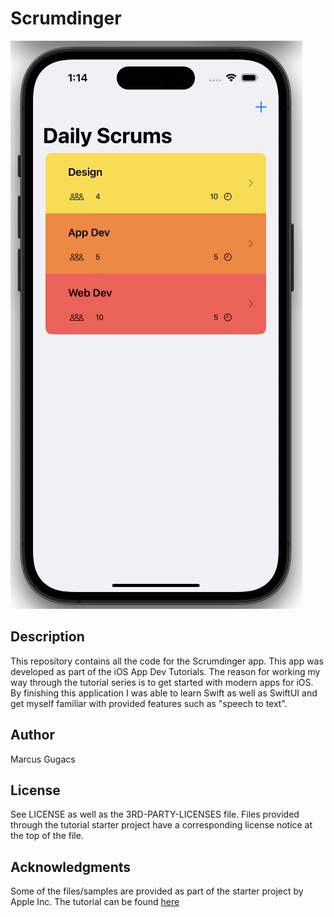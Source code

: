 #  Scrumdinger

![title image](./Assets/title_image.png)

## Description

This repository contains all the code for the Scrumdinger app. This app was developed as part of the iOS App Dev Tutorials.
The reason for working my way through the tutorial series is to get started with modern apps for iOS.
By finishing this application I was able to learn Swift as well as SwiftUI and get myself familiar with provided features such as "speech to text".

## Author
Marcus Gugacs

## License
See LICENSE as well as the 3RD-PARTY-LICENSES file.
Files provided through the tutorial starter project have a corresponding license notice at the top of the file. 

## Acknowledgments
Some of the files/samples are provided as part of the starter project by Apple Inc.
The tutorial can be found [here](https://developer.apple.com/tutorials/app-dev-training)
